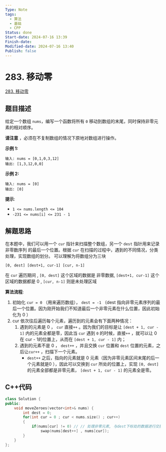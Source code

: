 ```yaml
---
Type: Note
tags:
  - 算法
  - 基础
  - CPP
Status: done
Start-date: 2024-07-16 13:39
Finish-date: 
Modified-date: 2024-07-16 13:40
Publish: false
---
```


# 283. 移动零
[283. 移动零](https://leetcode.cn/problems/move-zeroes/)

## 题目描述
给定一个数组 `nums`，编写一个函数将所有 `0` 移动到数组的末尾，同时保持非零元素的相对顺序。

**请注意** ，必须在不复制数组的情况下原地对数组进行操作。

**示例 1:**
```
输入: nums = [0,1,0,3,12]
输出: [1,3,12,0,0]
```


**示例 2:**
```
输入: nums = [0]
输出: [0]
```

**提示**:
- `1 <= nums.length <= 104`
- `-231 <= nums[i] <= 231 - 1`


## 解题思路

在本题中，我们可以用一个 `cur` 指针来扫描整个数组，另一个 `dest` 指针用来记录非零数序列
的最后一个位置。根据 `cur` 在扫描的过程中，遇到的不同情况，分类处理，实现数组的划分。
可以理解为将数组分为三块
```
[0, dest] [dest+1, cur-1] [cur, n-1]
```

在 `cur` 遍历期间 , `[0, dest]` 这个区域的数据是 非零数据, `[dest+1, cur-1]`  这个区域的数据都是 0 , `[cur, n-1]` 则是未处理区域


**算法流程**:
1. 初始化 `cur = 0` （用来遍历数组）， `dest = -1` （dest 指向非零元素序列的最后一个位置。因为刚开始我们不知道最后一个非零元素在什么位置，因此初始化为 0 ）
2. cur 依次往后遍历每个元素，遍历到的元素会有下面两种情况：
	1. 遇到的元素是 0 ， `cur` 直接`++` 。因为我们的目标是让 `[dest + 1, cur - 1]` 内的元素全都是零，因此当 `cur` 遇到 `0` 的时候，直接`++` ，就可以让 0 在 cur - 1的位置上，从而在 `[dest + 1, cur - 1]` 内；
	2. 遇到的元素不是 0 ， `dest++` ，并且交换 `cur` 位置和 `dest` 位置的元素，之后让`cur++` ，扫描下一个元素。
		- `dest++` 之后，指向的元素就是 0 元素（因为非零元素区间末尾的后一个元素就是0 ），因此可以交换到 `cur` 所处的位置上，实现 `[0, dest]` 的元素全部都是非零元素， `[dest + 1, cur - 1]` 的元素全是零。


## C++代码
```cpp
class Solution {
public:
    void moveZeroes(vector<int>& nums) {
        int dest = 0; 
        for(int cur = 0 ; cur < nums.size() ; cur++)
        {
            if(nums[cur] != 0) // // 处理非零元素, 与dest下标处的数据进行交换
                swap(nums[dest++] , nums[cur]);
        }    
    }
};
```
